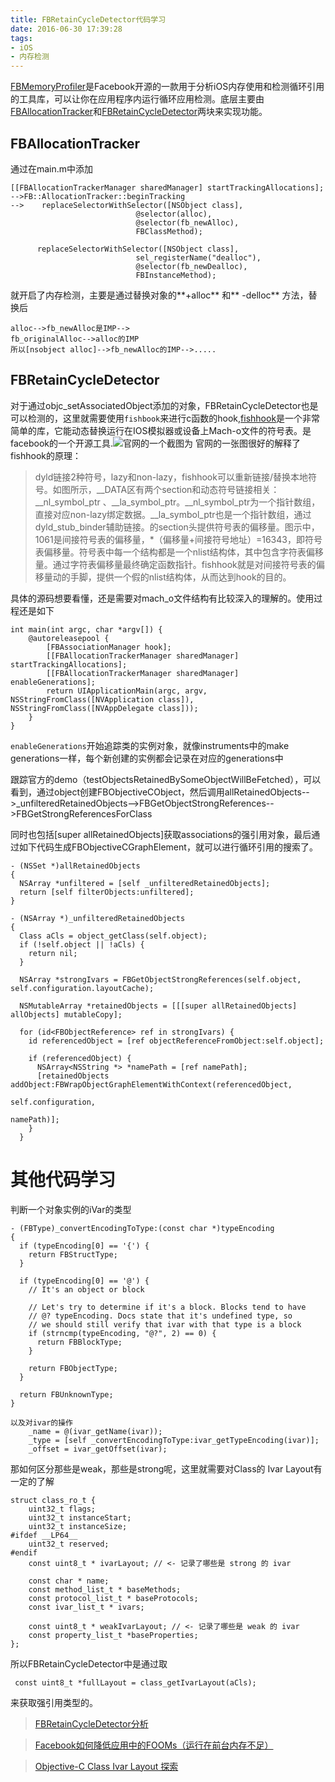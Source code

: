 ```yaml
---
title: FBRetainCycleDetector代码学习
date: 2016-06-30 17:39:28
tags:
- iOS
- 内存检测
---
```

[FBMemoryProfiler](https://github.com/facebook/FBMemoryProfiler)是Facebook开源的一款用于分析iOS内存使用和检测循环引用的工具库，可以让你在应用程序内运行循环应用检测。底层主要由[FBAllocationTracker](https://github.com/facebook/FBAllocationTracker)和[FBRetainCycleDetector](https://github.com/facebook/FBRetainCycleDetector#filters)两块来实现功能。

FBAllocationTracker
---
通过在main.m中添加

	[[FBAllocationTrackerManager sharedManager] startTrackingAllocations];
	-->FB::AllocationTracker::beginTracking
	-->    replaceSelectorWithSelector([NSObject class],
                                @selector(alloc),
                                @selector(fb_newAlloc),
                                FBClassMethod);

          replaceSelectorWithSelector([NSObject class],
                                sel_registerName("dealloc"),
                                @selector(fb_newDealloc),
                                FBInstanceMethod);

就开启了内存检测，主要是通过替换对象的**+alloc** 和** -delloc** 方法，替换后

	alloc-->fb_newAlloc是IMP-->
	fb_originalAlloc-->alloc的IMP
	所以[nsobject alloc]-->fb_newAlloc的IMP-->.....

<!--more-->

FBRetainCycleDetector
---
对于通过objc_setAssociatedObject添加的对象，FBRetainCycleDetector也是可以检测的，这里就需要使用`fishbook`来进行c函数的hook,[fishhook](https://github.com/facebook/fishhook)是一个非常简单的库，它能动态替换运行在IOS模拟器或设备上Mach-o文件的符号表。是facebook的一个开源工具.![官网的一个截图为](https://camo.githubusercontent.com/18243516844d12b1bd158ce3687635d6e48d2e2e/687474703a2f2f692e696d6775722e636f6d2f4856587148437a2e706e67)
官网的一张图很好的解释了fishhook的原理：
> dyld链接2种符号，lazy和non-lazy，fishhook可以重新链接/替换本地符号。如图所示，__DATA区有两个section和动态符号链接相关：__nl_symbol_ptr 、__la_symbol_ptr。__nl_symbol_ptr为一个指针数组，直接对应non-lazy绑定数据。__la_symbol_ptr也是一个指针数组，通过dyld_stub_binder辅助链接。的section头提供符号表的偏移量。图示中，1061是间接符号表的偏移量，*（偏移量+间接符号地址）=16343，即符号表偏移量。符号表中每一个结构都是一个nlist结构体，其中包含字符表偏移量。通过字符表偏移量最终确定函数指针。fishhook就是对间接符号表的偏移量动的手脚，提供一个假的nlist结构体，从而达到hook的目的。

具体的源码想要看懂，还是需要对mach_o文件结构有比较深入的理解的。使用过程还是如下

```
int main(int argc, char *argv[]) {
    @autoreleasepool {
        [FBAssociationManager hook];
        [[FBAllocationTrackerManager sharedManager] startTrackingAllocations];
        [[FBAllocationTrackerManager sharedManager] enableGenerations];
        return UIApplicationMain(argc, argv, NSStringFromClass([NVApplication class]), NSStringFromClass([NVAppDelegate class]));
    }
}

```
`enableGenerations`开始追踪类的实例对象，就像instruments中的make generations一样，每个新创建的实例都会记录在对应的generations中

跟踪官方的demo（testObjectsRetainedBySomeObjectWillBeFetched），可以看到，通过object创建FBObjectiveCObject，然后调用allRetainedObjects-->_unfilteredRetainedObjects-->FBGetObjectStrongReferences-->FBGetStrongReferencesForClass

同时也包括[super allRetainedObjects]获取associations的强引用对象，最后通过如下代码生成FBObjectiveCGraphElement，就可以进行循环引用的搜索了。

```
- (NSSet *)allRetainedObjects
{
  NSArray *unfiltered = [self _unfilteredRetainedObjects];
  return [self filterObjects:unfiltered];
}

- (NSArray *)_unfilteredRetainedObjects
{
  Class aCls = object_getClass(self.object);
  if (!self.object || !aCls) {
    return nil;
  }

  NSArray *strongIvars = FBGetObjectStrongReferences(self.object, self.configuration.layoutCache);

  NSMutableArray *retainedObjects = [[[super allRetainedObjects] allObjects] mutableCopy];

  for (id<FBObjectReference> ref in strongIvars) {
    id referencedObject = [ref objectReferenceFromObject:self.object];

    if (referencedObject) {
      NSArray<NSString *> *namePath = [ref namePath];
      [retainedObjects addObject:FBWrapObjectGraphElementWithContext(referencedObject,
                                                                     self.configuration,
                                                                     namePath)];
    }
  }

```

其他代码学习
===
判断一个对象实例的iVar的类型

```
- (FBType)_convertEncodingToType:(const char *)typeEncoding
{
  if (typeEncoding[0] == '{') {
    return FBStructType;
  }

  if (typeEncoding[0] == '@') {
    // It's an object or block

    // Let's try to determine if it's a block. Blocks tend to have
    // @? typeEncoding. Docs state that it's undefined type, so
    // we should still verify that ivar with that type is a block
    if (strncmp(typeEncoding, "@?", 2) == 0) {
      return FBBlockType;
    }

    return FBObjectType;
  }

  return FBUnknownType;
}

以及对ivar的操作
    _name = @(ivar_getName(ivar));
    _type = [self _convertEncodingToType:ivar_getTypeEncoding(ivar)];
    _offset = ivar_getOffset(ivar);

```

那如何区分那些是weak，那些是strong呢，这里就需要对Class的 Ivar Layout有一定的了解

```
struct class_ro_t {
    uint32_t flags;
    uint32_t instanceStart;
    uint32_t instanceSize;
#ifdef __LP64__
    uint32_t reserved;
#endif
    const uint8_t * ivarLayout; // <- 记录了哪些是 strong 的 ivar

    const char * name;
    const method_list_t * baseMethods;
    const protocol_list_t * baseProtocols;
    const ivar_list_t * ivars;

    const uint8_t * weakIvarLayout; // <- 记录了哪些是 weak 的 ivar
    const property_list_t *baseProperties;
};
```
所以FBRetainCycleDetector中是通过取 

	 const uint8_t *fullLayout = class_getIvarLayout(aCls);
来获取强引用类型的。

>[FBRetainCycleDetector分析](http://www.alonemonkey.com/2016/05/15/fbretaincycledetector-analyse/)

>[Facebook如何降低应用中的FOOMs（运行在前台内存不足）](http://www.cocoachina.com/cms/wap.php?action=article&id=14098)

>[Objective-C Class Ivar Layout 探索](http://blog.sunnyxx.com/2015/09/13/class-ivar-layout/)